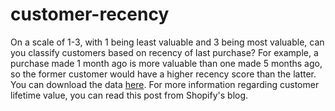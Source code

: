 # customer-recency
 On a scale of 1-3, with 1 being least valuable and 3 being most valuable, can you classify customers based on recency of last purchase? For example, a purchase made 1 month ago is more valuable than one made 5 months ago, so the former customer would have a higher recency score than the latter. You can download the data [here](https://u4221007.ct.sendgrid.net/ls/click?upn=qwT-2Bl0U064-2B7oRNpPgUya8GjH-2BHfJcP4935QwszXa5kKdfzVPODE-2Bv-2BaqyOMVjuj-2BFgsRj7yBan99R-2Fx8lAyAndm4ho9XOZQJYoAdYh0ZLY3LIlkcbVSKEbuS9qa-2FSkbixiS_dWFvbS9yXlhXY4B20pSNkAPDRAF5Gz9BnzpGH8MHWCTUVYm9ld2bNi-2BjD2h0OYWHhHUPq3-2BFQV4UEXz7c56I6XqfwbfsT-2BkTB-2FXEQGuKGK3c0ptFaN8IjhbHcG6wjyQn0xcGD9i8UC8eOsdTZ2Ci6G2x34-2Fzx1iV3Zns4ws-2BOUx7gCSGuMBP62QrjaBZceSqsdsKDGE75j22I7vZso1meSwrZNLvYvZMXUlsFpn7Tb-2FIJd-2FwzPYCvfRm-2FfNzAxaL).  For more information regarding customer lifetime value, you can read this post from Shopify's blog.
